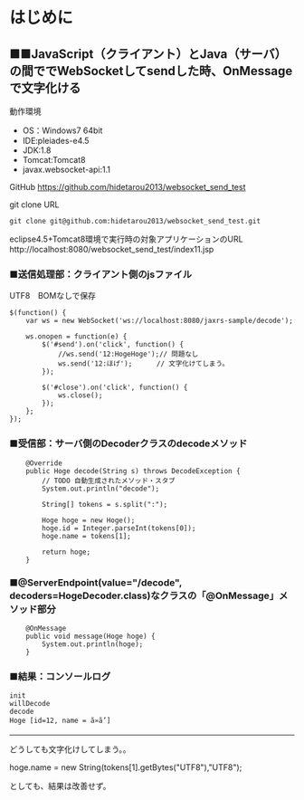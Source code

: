# はじめに

## ■■JavaScript（クライアント）とJava（サーバ）の間ででWebSocketしてsendした時、OnMessageで文字化ける

動作環境
- OS：Windows7 64bit
- IDE:pleiades-e4.5
- JDK:1.8
- Tomcat:Tomcat8
- javax.websocket-api:1.1

GitHub
https://github.com/hidetarou2013/websocket_send_test

git clone URL

```
git clone git@github.com:hidetarou2013/websocket_send_test.git
```

eclipse4.5+Tomcat8環境で実行時の対象アプリケーションのURL
http://localhost:8080/websocket_send_test/index11.jsp


### ■送信処理部：クライアント側のjsファイル
UTF8　BOMなしで保存

```
$(function() {
    var ws = new WebSocket('ws://localhost:8080/jaxrs-sample/decode');

    ws.onopen = function(e) {
        $('#send').on('click', function() {
            //ws.send('12:HogeHoge');// 問題なし
            ws.send('12:ほげ');      // 文字化けてしまう。
        });

        $('#close').on('click', function() {
            ws.close();
        });
    };
});
```

### ■受信部：サーバ側のDecoderクラスのdecodeメソッド

```
	@Override
	public Hoge decode(String s) throws DecodeException {
		// TODO 自動生成されたメソッド・スタブ
        System.out.println("decode");

        String[] tokens = s.split(":");

        Hoge hoge = new Hoge();
        hoge.id = Integer.parseInt(tokens[0]);
        hoge.name = tokens[1];

        return hoge;
	}
```
	
### ■@ServerEndpoint(value="/decode", decoders=HogeDecoder.class)なクラスの「@OnMessage」メソッド部分
	
```
    @OnMessage
    public void message(Hoge hoge) {
        System.out.println(hoge);
    }
```
    
### ■結果：コンソールログ

```
init
willDecode
decode
Hoge [id=12, name = ã»ã’]
```

----

どうしても文字化けしてしまう。。

hoge.name = new String(tokens[1].getBytes("UTF8"),"UTF8");

としても、結果は改善せず。



